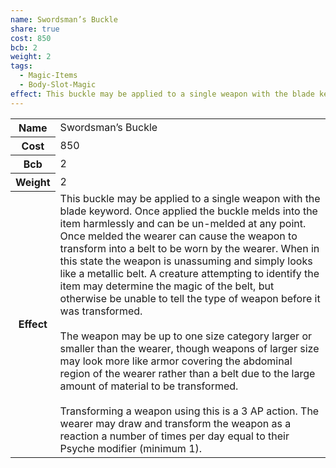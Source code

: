 ```yaml
---
name: Swordsman’s Buckle
share: true
cost: 850
bcb: 2
weight: 2
tags:
  - Magic-Items
  - Body-Slot-Magic
effect: This buckle may be applied to a single weapon with the blade keyword. Once applied the buckle melds into the item harmlessly and can be un-melded at any point. Once melded the wearer can cause the weapon to transform into a belt to be worn by the wearer. When in this state the weapon is unassuming and simply looks like a metallic belt. A creature attempting to identify the item may determine the magic of the belt, but otherwise be unable to tell the type of weapon before it was transformed.<br><br>The weapon may be up to one size category larger or smaller than the wearer, though weapons of larger size may look more like armor covering the abdominal region of the wearer rather than a belt due to the large amount of material to be transformed.<br><br>Transforming a weapon using this is a 3 AP action. The wearer may draw and transform the weapon as a reaction a number of times per day equal to their Psyche modifier (minimum 1).
---
```


<p><span style="overflow-x: auto;"><table><tbody><tr><th>Name</th><td>Swordsman’s Buckle</td></tr><tr><th>Cost</th><td>850</td></tr><tr><th>Bcb</th><td>2</td></tr><tr><th>Weight</th><td>2</td></tr><tr><th>Effect</th><td>This buckle may be applied to a single weapon with the blade keyword. Once applied the buckle melds into the item harmlessly and can be un-melded at any point. Once melded the wearer can cause the weapon to transform into a belt to be worn by the wearer. When in this state the weapon is unassuming and simply looks like a metallic belt. A creature attempting to identify the item may determine the magic of the belt, but otherwise be unable to tell the type of weapon before it was transformed.<br><br>The weapon may be up to one size category larger or smaller than the wearer, though weapons of larger size may look more like armor covering the abdominal region of the wearer rather than a belt due to the large amount of material to be transformed.<br><br>Transforming a weapon using this is a 3 AP action. The wearer may draw and transform the weapon as a reaction a number of times per day equal to their Psyche modifier (minimum 1).</td></tr></tbody></table></span></p>
